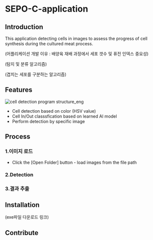 # SEPO-C-application
## Introduction
This application detecting cells in images to assess the progress of cell synthesis during the cultured meat process.

(어플리케이션 개발 이유 : 배양육 재배 과정에서 세포 갯수 및 퓨전 인덱스 중요성)

(탐지 및 분류 알고리즘)

(겹치는 세포를 구분하는 알고리즘)
## Features
![cell detection program structure_eng](https://github.com/SEPO-C/SEPO-C-application/assets/49020136/f72a9104-fea1-4748-b3fc-cd4e3b4a4e09)
- Cell detection based on color (HSV value)
- Cell In/Out classsfication based on learned AI model
- Perform detection by specific image

## Process
### 1.이미지 로드
- Click the [Open Folder] button - load images from the file path

### 2.Detection

### 3.결과 추출

## Installation
(exe파일 다운로드 링크)
## Contribute
